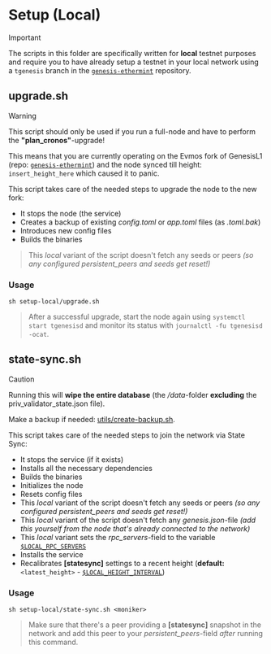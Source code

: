 # Setup (Local)

> [!IMPORTANT]
> The scripts in this folder are specifically written for **local** testnet purposes and require you to have already setup a testnet in your local network using a `tgenesis` branch in the [`genesis-ethermint`](https://github.com/zenodeapp/genesis-ethermint) repository.

## upgrade.sh

> [!WARNING]
> This script should only be used if you run a full-node and have to perform the **"plan_cronos"**-upgrade!
>
> This means that you are currently operating on the Evmos fork of GenesisL1 (repo: [`genesis-ethermint`](https://github.com/zenodeapp/genesis-ethermint)) and the node synced till height: `insert_height_here` which caused it to panic.

This script takes care of the needed steps to upgrade the node to the new fork:

- It stops the node (the service)
- Creates a backup of existing _config.toml_ or _app.toml_ files (as _.toml.bak_)
- Introduces new config files
- Builds the binaries
> This _local_ variant of the script doesn't fetch any seeds or peers _(so any configured persistent_peers and seeds get reset!)_

### Usage

```
sh setup-local/upgrade.sh
```
> After a successful upgrade, start the node again using `systemctl start tgenesisd` and monitor its status with `journalctl -fu tgenesisd -ocat`.

## state-sync.sh

> [!CAUTION]
> Running this will **wipe the entire database** (the _/data_-folder **excluding** the priv_validator_state.json file).
> 
> Make a backup if needed: [utils/create-backup.sh](/utils/create-backup.sh).

This script takes care of the needed steps to join the network via State Sync:

- It stops the service (if it exists)
- Installs all the necessary dependencies
- Builds the binaries
- Initializes the node
- Resets config files
- This _local_ variant of the script doesn't fetch any seeds or peers _(so any configured persistent_peers and seeds get reset!)_
- This _local_ variant of the script doesn't fetch any _genesis.json_-file _(add this yourself from the node that's already connected to the network)_
- This _local_ variant sets the _rpc_servers_-field to the variable [`$LOCAL_RPC_SERVERS`](/utils/_local-variables.sh)
- Installs the service
- Recalibrates **[statesync]** settings to a recent height (**default:** `<latest_height>` - [`$LOCAL_HEIGHT_INTERVAL`](/utils/_local-variables.sh))

### Usage

```
sh setup-local/state-sync.sh <moniker>
```
> Make sure that there's a peer providing a **[statesync]** snapshot in the network and add this peer to your _persistent_peers_-field _after_ running this command.
